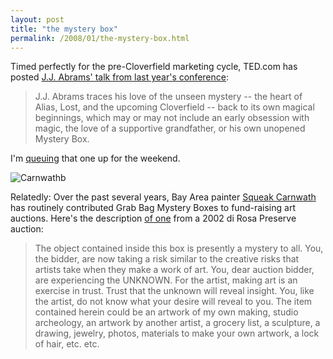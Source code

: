 ```yaml
---
layout: post
title: "the mystery box"
permalink: /2008/01/the-mystery-box.html
---
```


<p>Timed perfectly for the pre-Cloverfield marketing cycle, TED.com has posted <a href="http://www.ted.com/talks/view/id/205">J.J. Abrams' talk from last year's conference</a>:</p>

<blockquote>
  <p>J.J. Abrams traces his love of the unseen mystery -- the heart of Alias, Lost, and the upcoming Cloverfield -- back to its own magical beginnings, which may or may not include an early obsession with magic, the love of a supportive grandfather, or his own unopened Mystery Box.</p>
</blockquote>

<p>I'm <a href="http://twitter.com/sippey/statuses/573195882">queuing</a> that one up for the weekend.</p>

<p><img alt="Carnwathb" title="Carnwathb" src="http://sippey.typepad.com/photos/uncategorized/2008/01/11/carnwathb.jpg" border="0"  /></p>

<p>Relatedly:  Over the past several years, Bay Area painter <a href="http://www.squeakcarnwath.com/">Squeak Carnwath</a> has routinely contributed Grab Bag Mystery Boxes to fund-raising art auctions. Here's the description <a href="http://www.click-media.net/dirosa/auction/carnwath.html">of one</a> from a 2002 di Rosa Preserve auction:</p>

<blockquote>
  <p>The object contained inside this box is presently a mystery to all. You, the bidder, are now taking a risk similar to the creative risks that artists take when they make a work of art. You, dear auction bidder, are experiencing the UNKNOWN. For the artist, making art is an exercise in trust. Trust that the unknown will reveal insight. You, like the artist, do not know what your desire will reveal to you. The item contained herein could be an artwork of my own making, studio archeology, an artwork by another artist, a grocery list, a sculpture, a drawing, jewelry, photos, materials to make your own artwork, a lock of hair, etc. etc.</p>
</blockquote>



